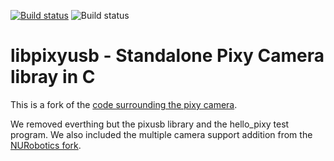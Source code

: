 [![Build status](https://ci.appveyor.com/api/projects/status/ptsh7jmy2dbhthpx?svg=true)](https://ci.appveyor.com/project/lsesterhenn/libpixyusb)
![Build status](https://travis-ci.org/InSilicoBrainSciences/libpixyusb.svg?branch=master)

# libpixyusb - Standalone Pixy Camera libray in C

This is a fork of the [code surrounding the pixy camera](https://github.com/charmedlabs/pixy).

We removed everthing but the pixusb library and the hello_pixy test program. We also included the multiple camera support addition from the [NURobotics fork](https://github.com/NURobotics/pixy).



